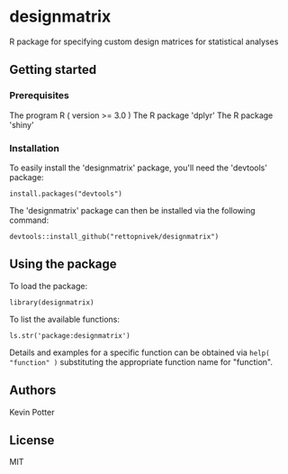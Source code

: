 # designmatrix

R package for specifying custom design matrices for statistical analyses

## Getting started

### Prerequisites

The program R ( version >= 3.0 )
The R package 'dplyr'
The R package 'shiny'

### Installation

To easily install the 'designmatrix' package, you'll need the 'devtools' package:  
```
install.packages("devtools")
```

The 'designmatrix' package can then be installed via the following command:  
```
devtools::install_github("rettopnivek/designmatrix")
```

## Using the package

To load the package:
```
library(designmatrix)
```

To list the available functions:
```
ls.str('package:designmatrix')
```

Details and examples for a specific function can be obtained via `help( "function" )` substituting the appropriate function name for "function".

## Authors

Kevin Potter

## License

MIT